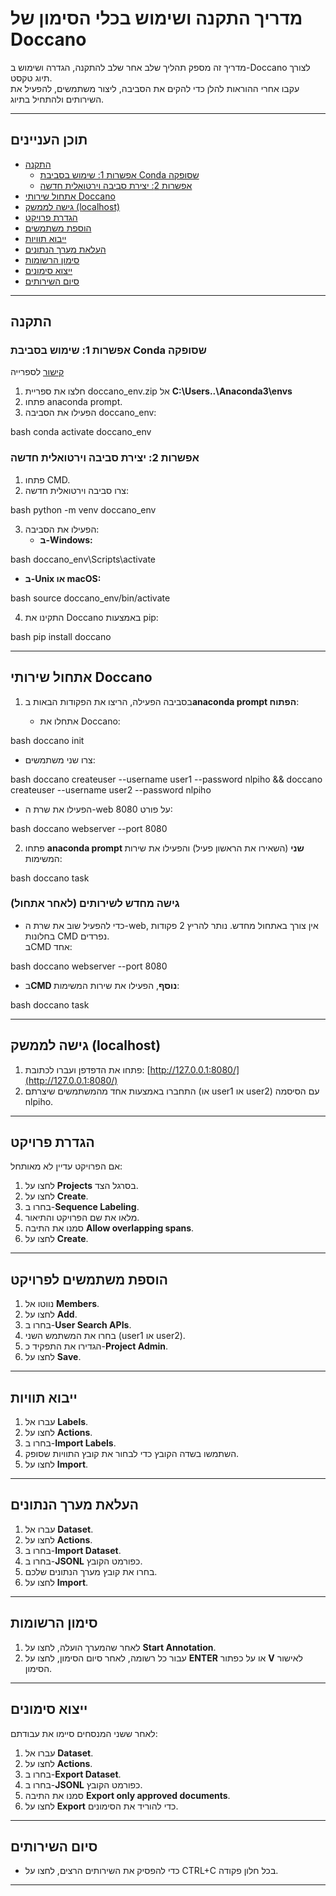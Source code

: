 # מדריך התקנה ושימוש בכלי הסימון של Doccano

מדריך זה מספק תהליך שלב אחר שלב להתקנה, הגדרה ושימוש ב-Doccano לצורך תיוג טקסט.  
עקבו אחרי ההוראות להלן כדי להקים את הסביבה, ליצור משתמשים, להפעיל את השירותים ולהתחיל בתיוג.

---

## תוכן העניינים
- [התקנה](#התקנה)
  - [אפשרות 1: שימוש בסביבת Conda שסופקה](#אפשרות-1-שימוש-בסביבת-conda-שסופקה)
  - [אפשרות 2: יצירת סביבה וירטואלית חדשה](#אפשרות-2-יצירת-סביבה-וירטואלית-חדשה)
- [אתחול שירותי Doccano](#אתחול-שירותי-doccano)
- [ גישה לממשק (localhost)](#גישה-לממשק-localhost)
- [הגדרת פרויקט](#הגדרת-פרויקט)
- [הוספת משתמשים](#הוספת-משתמשים-לפרויקט)
- [ייבוא תוויות](#ייבוא-תוויות)
- [העלאת מערך הנתונים](#העלאת-מערך-הנתונים)
- [סימון הרשומות](#סימון-הרשומות)
- [ייצוא סימונים](#ייצוא-סימונים)
- [סיום השירותים](#סיום-השירותים)

---

## התקנה

### אפשרות 1: שימוש בסביבת Conda שסופקה
[קישור](https://drive.google.com/file/d/1tG4jZjARH6H29paLDeCvn7B4muejV4KH/view?usp=drive_link) לספרייה
1. חלצו את ספריית doccano_env.zip אל **C:\Users\..\Anaconda3\envs**
2. פתחו anaconda prompt.
3. הפעילו את הסביבה doccano_env:
    
bash
    conda activate doccano_env


### אפשרות 2: יצירת סביבה וירטואלית חדשה
1. פתחו CMD.
2. צרו סביבה וירטואלית חדשה:
   
bash
   python -m venv doccano_env

3. הפעילו את הסביבה:
   - **ב-Windows:**
     
bash
     doccano_env\Scripts\activate

   - **ב-Unix או macOS:**
     
bash
     source doccano_env/bin/activate

4. התקינו את Doccano באמצעות pip:
   
bash
   pip install doccano


---

## אתחול שירותי Doccano

1. בסביבה הפעילה, הריצו את הפקודות הבאות ב**anaconda prompt הפתוח**:

   - אתחלו את Doccano:
     
bash
     doccano init

   - צרו שני משתמשים:
     
bash
     doccano createuser --username user1 --password nlpiho && doccano createuser --username user2 --password nlpiho

   - הפעילו את שרת ה-web על פורט 8080:
     
bash
     doccano webserver --port 8080


2. פתחו **anaconda prompt שני** (השאירו את הראשון פעיל) והפעילו את שירות המשימות:
   
bash
   doccano task


### גישה מחדש לשירותים (לאחר אתחול)
- כדי להפעיל שוב את שרת ה-web, אין צורך באתחול מחדש. נותר להריץ 2 פקודות בחלונות CMD נפרדים.  
בCMD אחד:
  
bash
  doccano webserver --port 8080

- ב**CMD נוסף**, הפעילו את שירות המשימות:
  
bash
  doccano task


---

## גישה לממשק (localhost)

1. פתחו את הדפדפן ועברו לכתובת: [http://127.0.0.1:8080/](http://127.0.0.1:8080/)
2. התחברו באמצעות אחד מהמשתמשים שיצרתם (או user1 או user2) עם הסיסמה nlpiho.

---

## הגדרת פרויקט

אם הפרויקט עדיין לא מאותחל:

1. לחצו על **Projects** בסרגל הצד.
2. לחצו על **Create**.
3. בחרו ב-**Sequence Labeling**.
4. מלאו את שם הפרויקט והתיאור.
5. סמנו את התיבה **Allow overlapping spans**.
6. לחצו על **Create**.

---

## הוספת משתמשים לפרויקט

1. נווטו אל **Members**.
2. לחצו על **Add**.
3. בחרו ב-**User Search APIs**.
4. בחרו את המשתמש השני (user1 או user2).
5. הגדירו את התפקיד כ-**Project Admin**.
6. לחצו על **Save**.

---

## ייבוא תוויות

1. עברו אל **Labels**.
2. לחצו על **Actions**.
3. בחרו ב-**Import Labels**.
4. השתמשו בשדה הקובץ כדי לבחור את קובץ התוויות שסופק.
5. לחצו על **Import**.

---

## העלאת מערך הנתונים

1. עברו אל **Dataset**.
2. לחצו על **Actions**.
3. בחרו ב-**Import Dataset**.
4. בחרו ב-**JSONL** כפורמט הקובץ.
5. בחרו את קובץ מערך הנתונים שלכם.
6. לחצו על **Import**.

---

## סימון הרשומות

1. לאחר שהמערך הועלה, לחצו על **Start Annotation**.
2. עבור כל רשומה, לאחר סיום הסימון, לחצו על **ENTER** או על כפתור **V** לאישור הסימון.

---

## ייצוא סימונים

לאחר ששני המנסחים סיימו את עבודתם:

1. עברו אל **Dataset**.
2. לחצו על **Actions**.
3. בחרו ב-**Export Dataset**.
4. בחרו ב-**JSONL** כפורמט הקובץ.
5. סמנו את התיבה **Export only approved documents**.
6. לחצו על **Export** כדי להוריד את הסימונים.

---

## סיום השירותים

- כדי להפסיק את השירותים הרצים, לחצו על CTRL+C בכל חלון פקודה.

---

</div>
